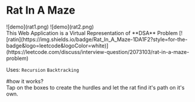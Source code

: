 # Rat In A Maze
<div> 
![demo](rat1.png)
![demo](rat2.png)
</div>
This Web Application is a Virtual Representation of **DSA** Problem 
[![ratin](https://img.shields.io/badge/Rat_In_A_Maze-1DA1F2?style=for-the-badge&logo=leetcode&logoColor=white)](https://leetcode.com/discuss/interview-question/2073103/rat-in-a-maze-problem)

Uses: `Recursion` `Backtracking`

#how it works?
<br>
Tap on the boxes to create the hurdles and let the rat find it's path on it's own.

